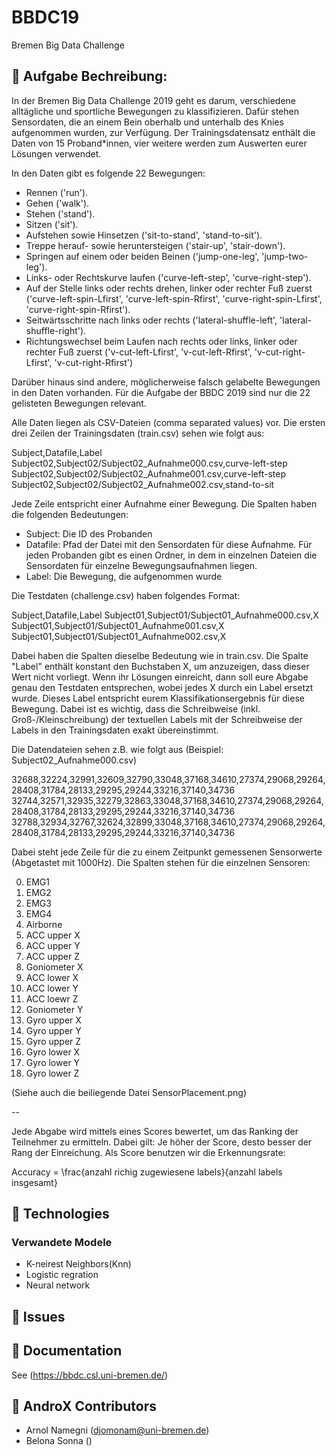 # BBDC19
Bremen Big Data Challenge

## :pencil: Aufgabe Bechreibung:

In der Bremen Big Data Challenge 2019 geht es darum, verschiedene alltägliche und sportliche Bewegungen zu klassifizieren. Dafür stehen Sensordaten, die an einem Bein oberhalb und unterhalb des Knies aufgenommen wurden, zur Verfügung. Der Trainingsdatensatz enthält die Daten von 15 Proband*innen, vier weitere werden zum Auswerten eurer Lösungen verwendet.

In den Daten gibt es folgende 22 Bewegungen:

 * Rennen ('run').
 * Gehen ('walk').
 * Stehen ('stand').
 * Sitzen ('sit').
 * Aufstehen sowie Hinsetzen ('sit-to-stand',  'stand-to-sit').
 * Treppe herauf- sowie heruntersteigen ('stair-up', 'stair-down').
 * Springen auf einem oder beiden Beinen ('jump-one-leg', 'jump-two-leg').
 * Links- oder Rechtskurve laufen ('curve-left-step',  'curve-right-step').
 * Auf der Stelle links oder rechts drehen, linker oder rechter Fuß zuerst ('curve-left-spin-Lfirst', 'curve-left-spin-Rfirst', 'curve-right-spin-Lfirst', 'curve-right-spin-Rfirst').
 * Seitwärtsschritte nach links oder rechts ('lateral-shuffle-left', 'lateral-shuffle-right').
 * Richtungswechsel beim Laufen nach rechts oder links, linker oder rechter Fuß zuerst ('v-cut-left-Lfirst', 'v-cut-left-Rfirst', 'v-cut-right-Lfirst', 'v-cut-right-Rfirst')

Darüber hinaus sind andere, möglicherweise falsch gelabelte Bewegungen in den Daten vorhanden. Für die Aufgabe der BBDC 2019 sind nur die 22 gelisteten Bewegungen relevant.

Alle Daten liegen als CSV-Dateien (comma separated values) vor. Die ersten drei Zeilen der Trainingsdaten (train.csv) sehen wie folgt aus:

 Subject,Datafile,Label
 Subject02,Subject02/Subject02_Aufnahme000.csv,curve-left-step
 Subject02,Subject02/Subject02_Aufnahme001.csv,curve-left-step
 Subject02,Subject02/Subject02_Aufnahme002.csv,stand-to-sit

Jede Zeile entspricht einer Aufnahme einer Bewegung. Die Spalten haben die folgenden Bedeutungen:
 
 * Subject: Die ID des Probanden
 * Datafile: Pfad der Datei mit den Sensordaten für diese Aufnahme. Für jeden Probanden gibt es einen Ordner, in dem in einzelnen Dateien die Sensordaten für einzelne Bewegungsaufnahmen liegen.
 * Label: Die Bewegung, die aufgenommen wurde

Die Testdaten (challenge.csv) haben folgendes Format:

 Subject,Datafile,Label
 Subject01,Subject01/Subject01_Aufnahme000.csv,X
 Subject01,Subject01/Subject01_Aufnahme001.csv,X
 Subject01,Subject01/Subject01_Aufnahme002.csv,X

Dabei haben die Spalten dieselbe Bedeutung wie in train.csv. Die Spalte "Label" enthält konstant den Buchstaben X, um anzuzeigen, dass dieser Wert nicht vorliegt. Wenn ihr Lösungen einreicht, dann soll eure Abgabe genau den Testdaten entsprechen, wobei jedes X durch ein Label ersetzt wurde. Dieses Label entspricht eurem Klassifikationsergebnis für diese Bewegung. Dabei ist es wichtig, dass die Schreibweise (inkl. Groß-/Kleinschreibung) der textuellen Labels mit der Schreibweise der Labels in den Trainingsdaten exakt übereinstimmt.

Die Datendateien sehen z.B. wie folgt aus (Beispiel: Subject02_Aufnahme000.csv)

 32688,32224,32991,32609,32790,33048,37168,34610,27374,29068,29264,28408,31784,28133,29295,29244,33216,37140,34736
 32744,32571,32935,32279,32863,33048,37168,34610,27374,29068,29264,28408,31784,28133,29295,29244,33216,37140,34736
 32788,32934,32767,32624,32899,33048,37168,34610,27374,29068,29264,28408,31784,28133,29295,29244,33216,37140,34736
 
Dabei steht jede Zeile für die zu einem Zeitpunkt gemessenen Sensorwerte (Abgetastet mit 1000Hz). Die Spalten stehen für die einzelnen Sensoren:

 0. EMG1
 1. EMG2
 2. EMG3
 3. EMG4
 4. Airborne
 5. ACC upper X
 6. ACC upper Y
 7. ACC upper Z
 8. Goniometer X
 9. ACC lower X
 10. ACC lower Y
 11. ACC loewr Z
 12. Goniometer Y
 13. Gyro upper X
 14. Gyro upper Y
 15. Gyro upper Z
 16. Gyro lower X
 17. Gyro lower Y
 18. Gyro lower Z

(Siehe auch die beiliegende Datei SensorPlacement.png)

--

Jede Abgabe wird mittels eines Scores bewertet, um das Ranking der Teilnehmer zu ermitteln. Dabei gilt: Je höher der Score, desto besser der Rang der Einreichung. Als Score benutzen wir die Erkennungsrate:

 Accuracy = \frac{anzahl richig zugewiesene labels}{anzahl labels insgesamt}




## :bookmark: Technologies

###  Verwandete Modele 

- K-neirest Neighbors(Knn) 
- Logistic regration
- Neural network


## :bug: Issues


## :pencil: Documentation 

See (https://bbdc.csl.uni-bremen.de/)

## :construction_worker: AndroX Contributors 

- Arnol Namegni (djomonam@uni-bremen.de) 
- Belona Sonna ()

